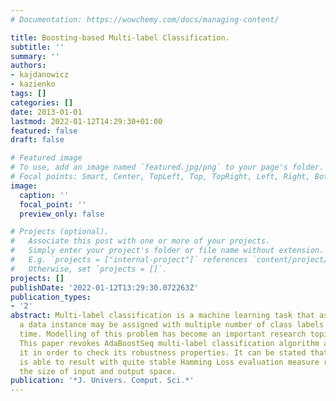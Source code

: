 ```yaml
---
# Documentation: https://wowchemy.com/docs/managing-content/

title: Boosting-based Multi-label Classification.
subtitle: ''
summary: ''
authors:
- kajdanowicz
- kazienko
tags: []
categories: []
date: 2013-01-01
lastmod: 2022-01-12T14:29:30+01:00
featured: false
draft: false

# Featured image
# To use, add an image named `featured.jpg/png` to your page's folder.
# Focal points: Smart, Center, TopLeft, Top, TopRight, Left, Right, BottomLeft, Bottom, BottomRight.
image:
  caption: ''
  focal_point: ''
  preview_only: false

# Projects (optional).
#   Associate this post with one or more of your projects.
#   Simply enter your project's folder or file name without extension.
#   E.g. `projects = ["internal-project"]` references `content/project/deep-learning/index.md`.
#   Otherwise, set `projects = []`.
projects: []
publishDate: '2022-01-12T13:29:30.072263Z'
publication_types:
- '2'
abstract: Multi-label classification is a machine learning task that assumes that
  a data instance may be assigned with multiple number of class labels at the same
  time. Modelling of this problem has become an important research topic recently.
  This paper revokes AdaBoostSeq multi-label classification algorithm and examines
  it in order to check its robustness properties. It can be stated that AdaBoostSeq
  is able to result with quite stable Hamming Loss evaluation measure regardless of
  the size of input and output space.
publication: '*J. Univers. Comput. Sci.*'
---
```

